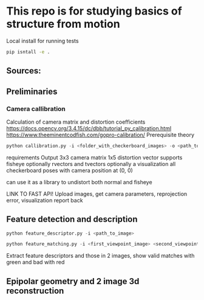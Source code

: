 # This repo is for studying basics of structure from motion

Local install for running tests
```sh
pip isntall -e .
```

## Sources:


## Preliminaries
### Camera callibration

Calculation of camera matrix and distortion coefficients
https://docs.opencv.org/3.4.15/dc/dbb/tutorial_py_calibration.html
https://www.theeminentcodfish.com/gopro-calibration/
Prerequisite theory []()


```python
python callibration.py -i <folder_with_checkerboard_images> -o <path_to_output.json or xml> -v <whether_to_visualize_or_not>
```

requirements
Output 3x3 camera matrix
1x5 distortion vector
supports fisheye
optionally rvectors and tvectors
optionally a visualization all checkerboard poses with camera position at (0, 0)

can use it as a library to undistort both normal and fisheye

LINK TO FAST API!
Upload images, get camera parameters, reprojection error, visualization report back

## Feature detection and description
```python
python feature_descriptor.py -i <path_to_image>
```

```python
python feature_matching.py -i <first_viewpoint_image> <second_viewpoint_image> -o <output_path>
```

Extract feature descriptors and those in 2 images, show valid matches with green and bad with red

## Epipolar geometry and 2 image 3d reconstruction 